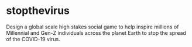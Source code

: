 # stopthevirus
Design a global scale high stakes social game to help inspire millions of Millennial and Gen-Z individuals across the planet Earth to stop the spread of the COVID-19 virus.
